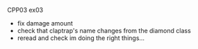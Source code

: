 CPP03 ex03

- fix damage amount
- check that claptrap's name changes from the diamond class
- reread and check im doing the right things...